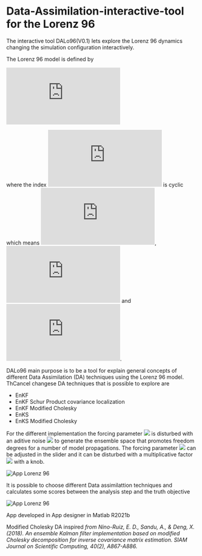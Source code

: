 # Data-Assimilation-interactive-tool for the Lorenz 96 
The interactive tool DALo96(V0.1) lets explore the Lorenz 96 dynamics changing the simulation configuration interactively.

The Lorenz 96 model is defined by

![img](http://latex.codecogs.com/svg.latex?%5Cfrac%7Bdx_i%7D%7Bdt%7D%3D%28x_%7Bi%2B1%7D-x_%7Bi-2%7D%29x_%7Bi-1%7D-x_i%2BF)

where the index  ![img](http://latex.codecogs.com/svg.latex?i) is cyclic which means ![img](http://latex.codecogs.com/svg.latex?x_%7B-1%7D%3Dx_%7Bn-1%7D), ![img](http://latex.codecogs.com/svg.latex?x_%7B0%7D%3Dx_%7Bn%7D)   and   ![img](http://latex.codecogs.com/svg.latex?x_%7Bn%2B1%7D%3Dx_%7B1%7D). 


DALo96 main purpose is to be a tool for explain general concepts of different Data Assimilation (DA) techniques using the Lorenz 96 model. ThCancel changese DA techniques that is possible to explore are

- EnKF
- EnKF Schur Product covariance localization
- EnKF Modified Cholesky
- EnKS
- EnKS Modified Cholesky

For the different implementation the forcing parameter <img src="https://render.githubusercontent.com/render/math?math=F"> is disturbed with an aditive noise
<img src="https://render.githubusercontent.com/render/math?math=\sim N(F_0,\gamma)"> to generate the ensemble space that promotes freedom degrees for a number of model propagations.
The forcing parameter <img src="https://render.githubusercontent.com/render/math?math=F_0"> can be adjusted in the slider and it can be disturbed with a multiplicative factor <img src="https://render.githubusercontent.com/render/math?math=\gamma"> with a knob.

![App Lorenz 96](https://github.com/ayarceb/Data-Assimilation-interactive-tool/blob/main/front.png)

It is possible to choose different Data assimilattion techniques and calculates some scores between the analysis step and the truth objective

![App Lorenz 96](https://github.com/ayarceb/Data-Assimilation-interactive-tool/blob/main/front_DA.png)

App developed in App designer in Matlab R2021b

Modified Cholesky DA inspired *from Nino-Ruiz, E. D., Sandu, A., & Deng, X. (2018). An ensemble Kalman filter implementation based on modified Cholesky decomposition for inverse covariance matrix estimation. SIAM Journal on Scientific Computing, 40(2), A867-A886.*
